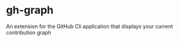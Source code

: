# gh-graph
An extension for the GitHub Cli application that displays your current contribution graph
